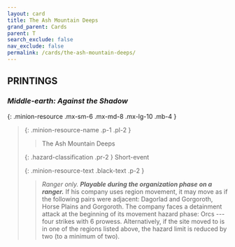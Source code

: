 ```yaml
---
layout: card
title: The Ash Mountain Deeps
grand_parent: Cards
parent: T
search_exclude: false
nav_exclude: false
permalink: /cards/the-ash-mountain-deeps/
---
```


## PRINTINGS


### _Middle-earth: Against the Shadow_

{: .minion-resource .mx-sm-6 .mx-md-8 .mx-lg-10 .mb-4 }
> {: .minion-resource-name .p-1 .pl-2 }
> > <div class="hazard-mp"></div>
> > <div class="card-name">The Ash Mountain Deeps</div>
>
> {: .hazard-classification .pr-2 }
> Short-event
>
> {: .minion-resource-text .black-text .p-2 }
> > _Ranger only._ ***Playable during the organization phase on a ranger.*** If his company uses region movement, it may move as if the following pairs were adjacent: Dagorlad and Gorgoroth, Horse Plains and Gorgoroth. The company faces a detainment attack at the beginning of its movement hazard phase: Orcs --- four strikes with 6 prowess. Alternatively, if the site moved to is in one of the regions listed above, the hazard limit is reduced by two (to a minimum of two). 
> 

